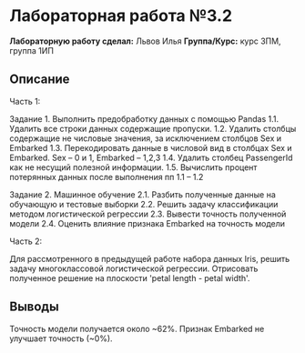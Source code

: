 # Лабораторная работа №3.2

**Лабораторную работу сделал:** Львов Илья
**Группа/Курс:** курс 3ПМ, группа 1ИП

## Описание  
Часть 1:

Задание 1. Выполнить предобработку данных с помощью Pandas
1.1.	 Удалить все строки данных содержащие пропуски.
1.2.	 Удалить столбцы содержащие не числовые значения, за исключением столбцов Sex и Embarked
1.3.	 Перекодировать данные в числовой вид в столбцах Sex и Embarked. Sex – 0 и 1, Embarked – 1,2,3
1.4.	 Удалить столбец PassengerId как не несущий полезной информации.
1.5.	 Вычислить процент потерянных данных после выполнения пп 1.1 – 1.2

Задание 2. Машинное обучение
2.1. Разбить полученные данные на обучающую и тестовые выборки
2.2. Решить задачу классификации методом логистической регрессии
2.3. Вывести точность полученной модели
2.4. Оценить влияние признака Embarked на точность модели

Часть 2:

Для рассмотренного в предыдущей работе набора данных Iris, решить задачу многоклассовой логистической регрессии. Отрисовать полученное решение на плоскости 'petal length  - petal width'.

## Выводы  
Точность модели получается около ~62%. Признак Embarked не улучшает точность (~0%).

